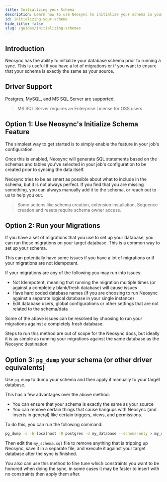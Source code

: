 ```yaml
---
title: Initializing your Schema
description: Learn how to use Neosync to initialize your schema in your destination database to make it easier to hydrate your database with data
id: initializing-your-schema
hide_title: false
slug: /guides/initializing-schemas
---
```


## Introduction

Neosync has the ability to initialize your database schema prior to running a sync. This is useful if you have a lot of migrations or if you want to ensure that your schema is exactly the same as your source.

## Driver Support

Postgres, MySQL, and MS SQL Server are supported.

> MS SQL Server requires an Enterprise License for OSS users.

## Option 1: Use Neosync's Initialize Schema Feature

The simplest way to get started is to simply enable the feature in your job's configuration.

Once this is enabled, Neosync will generate SQL statements based on the schemas and tables you've selected in your job's configuration to be created prior to syncing the data itself.

Neosync tries to be as smart as possible about what to include in the schema, but it is not always perfect. If you find that you are missing something, you can always manually add it to the schema, or reach out to us to help you out.

> Some actions like schema creation, extension installation, Sequence creation and resets require schema owner access.

## Option 2: Run your Migrations

If you have a set of migrations that you use to set up your database, you can run these migrations on your target database. This is a common way to set up your schema.

This can potentially have some issues if you have a lot of migrations or if your migrations are not idempotent.

If your migrations are any of the following you may run into issues:

- Not Idempotent, meaning that running the migration multiple times (or against a completely blank/fresh database) will cause issues
- Have hard coded database names (if you are choosing to run Neosync against a separate logical database in your single instance)
- Edit database users, global configurations or other settings that are not related to the schema/data

Some of the above issues can be resolved by choosing to run your migrations against a completely fresh database.

Steps to run this method are out of scope for the Neosync docs, but ideally it is as simple as running your migrations against the same database as the Neosync destination.

## Option 3: `pg_dump` your schema (or other driver equivalents)

Use `pg_dump` to dump your schema and then apply it manually to your target database.

This has a few advantages over the above method:

- You can ensure that your schema is exactly the same as your source
- You can remove certain things that cause hangups with Neosync (and inserts in general) like certain triggers, views, and permissions.

To do this, you can run the following command:

```bash
pg_dump -s -h localhost -U postgres -d my_database --schema-only > my_schema.sql
```

Then edit the `my_schema.sql` file to remove anything that is tripping up Neosync, save it in a separate file, and execute it against your target database after the sync is finished.

You also can use this method to fine tune which constraints you want to be honored when doing the sync, in some cases it may be faster to insert with no constraints then apply them after.
